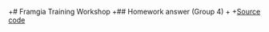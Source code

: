 +# Framgia Training Workshop
 +## Homework answer (Group 4)
 +
 +[Source code](https://github.com/tranvanmy/Unit_test_workshop/pull/1)